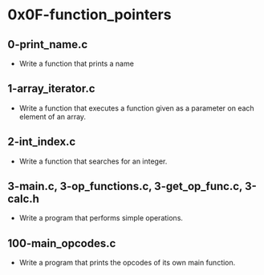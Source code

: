 # 0x0F-function_pointers

## 0-print_name.c
- Write a function that prints a name
## 1-array_iterator.c
- Write a function that executes a function given as a parameter on each element of an array.
## 2-int_index.c
- Write a function that searches for an integer.
## 3-main.c, 3-op_functions.c, 3-get_op_func.c, 3-calc.h
- Write a program that performs simple operations.
## 100-main_opcodes.c
- Write a program that prints the opcodes of its own main function.
